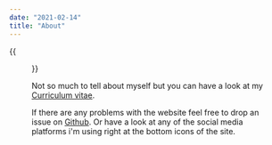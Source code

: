 ```yaml
---
date: "2021-02-14"
title: "About"
---
```


{{<figure src="/images/avatar.png" class="left">}}

Not so much to tell about myself but you can have a look at my [Curriculum vitae](/cv.pdf).

If there are any problems with the website feel free to drop an issue on [Github](https://github.com/xor-gate/xor-gate.org/issues). Or have a look at any of the social media platforms i'm using right at the bottom icons of the site.
